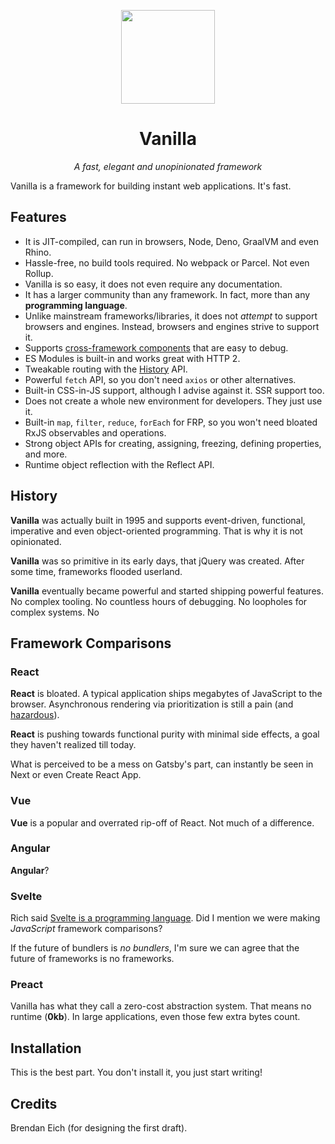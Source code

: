 <p align="center">
  <img width="150" src="https://github.com/undefinedbuddy/vanilla/blob/master/res/logo.svg" />
</p>
<h1 align="center">Vanilla</h1>
<p align="center">
  <i>A fast, elegant and unopinionated framework</i>
</p>

Vanilla is a framework for building instant web applications. It's fast.

## Features

- It is JIT-compiled, can run in browsers, Node, Deno, GraalVM and even Rhino.
- Hassle-free, no build tools required. No webpack or Parcel. Not even Rollup.
- Vanilla is so easy, it does not even require any documentation.
- It has a larger community than any framework. In fact, more than any **programming language**.
- Unlike mainstream frameworks/libraries, it does not _attempt_ to support browsers and engines. Instead, browsers and engines strive to support it.
- Supports [cross-framework components](https://developer.mozilla.org/en-US/docs/Web/Web_Components) that are easy to debug.
- ES Modules is built-in and works great with HTTP 2.
- Tweakable routing with the [History](https://developer.mozilla.org/en-US/docs/Web/API/History_API) API.
- Powerful `fetch` API, so you don't need `axios` or other alternatives.
- Built-in CSS-in-JS support, although I advise against it. SSR support too.
- Does not create a whole new environment for developers. They just use it.
- Built-in `map`, `filter`, `reduce`, `forEach` for FRP, so you won't need bloated RxJS observables and operations.
- Strong object APIs for creating, assigning, freezing, defining properties, and more.
- Runtime object reflection with the Reflect API.

## History

**Vanilla** was actually built in 1995 and supports event-driven, functional, imperative and even object-oriented programming. That is why it is not opinionated.

**Vanilla** was so primitive in its early days, that jQuery was created. After some time, frameworks flooded userland.

**Vanilla** eventually became powerful and started shipping powerful features. No complex tooling. No countless hours of debugging. No loopholes for complex systems. No

## Framework Comparisons

### React

**React** is bloated. A typical application ships megabytes of JavaScript to the browser. Asynchronous rendering via prioritization is still a pain (and [hazardous](https://reactjs.org/blog/2018/11/27/react-16-roadmap.html#react-16x-q2-2019-the-one-with-concurrent-mode)).

**React** is pushing towards functional purity with minimal side effects, a goal they haven't realized till today.

What is perceived to be a mess on Gatsby's part, can instantly be seen in Next or even Create React App.

### Vue

**Vue** is a popular and overrated rip-off of React. Not much of a difference.

### Angular

**Angular**?

### Svelte

Rich said [Svelte is a programming language](https://gist.github.com/Rich-Harris/0f910048478c2a6505d1c32185b61934). Did I mention we were making _JavaScript_ framework comparisons?

If the future of bundlers is _no bundlers_, I'm sure we can agree that the future of frameworks is no frameworks.

### Preact

Vanilla has what they call a zero-cost abstraction system. That means no runtime (**0kb**). In large applications, even those few extra bytes count.

## Installation

This is the best part. You don't install it, you just start writing!

## Credits

Brendan Eich (for designing the first draft).
